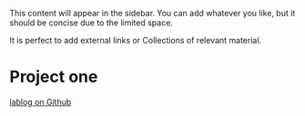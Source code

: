 ---
---

This content will appear in the sidebar. You can add whatever you like, but it
should be concise due to the limited space.

It is perfect to add external links or Collections of relevant material.

# Project one

[lablog on Github](https://fdschneider.github.io/jekyll-lablog)
